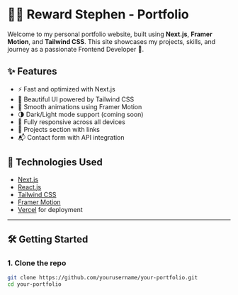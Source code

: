 # 🧑‍💻 Reward Stephen - Portfolio

Welcome to my personal portfolio website, built using **Next.js**, **Framer Motion**, and **Tailwind CSS**. This site showcases my projects, skills, and journey as a passionate Frontend Developer 🚀.

## ✨ Features

- ⚡ Fast and optimized with Next.js
- 🎨 Beautiful UI powered by Tailwind CSS
- 🎥 Smooth animations using Framer Motion
- 🌗 Dark/Light mode support (coming soon)
- 📱 Fully responsive across all devices
- 📁 Projects section with links
- 📬 Contact form with API integration

## 🚀 Technologies Used

- [Next.js](https://nextjs.org/)
- [React.js](https://reactjs.org/)
- [Tailwind CSS](https://tailwindcss.com/)
- [Framer Motion](https://www.framer.com/motion/)
- [Vercel](https://vercel.com/) for deployment

---

## 🛠️ Getting Started

### 1. Clone the repo

```bash
git clone https://github.com/yourusername/your-portfolio.git
cd your-portfolio
```
